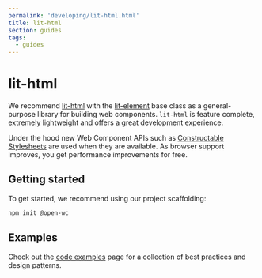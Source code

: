 ```yaml
---
permalink: 'developing/lit-html.html'
title: lit-html
section: guides
tags:
  - guides
---
```


# lit-html

We recommend [lit-html](https://www.npmjs.com/package/lit-html) with the [lit-element](https://www.npmjs.com/package/lit-element) base class as a general-purpose library for building web components. `lit-html` is feature complete, extremely lightweight and offers a great development experience.

Under the hood new Web Component APIs such as [Constructable Stylesheets](https://developers.google.com/web/updates/2019/02/constructable-stylesheets) are used when they are available. As browser support improves, you get performance improvements for free.

## Getting started

To get started, we recommend using our project scaffolding:

```bash
npm init @open-wc
```

## Examples

Check out the [code examples](/developing/code-examples.html) page for a collection of best practices and design patterns.
